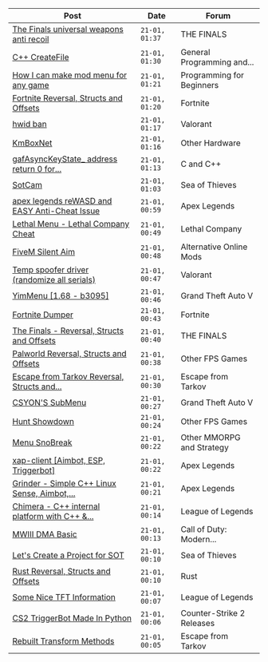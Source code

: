 |Post|Date|Forum|
|----|----|-----|
|[The Finals universal weapons anti recoil](https://www.unknowncheats.me/forum/the-finals/615780-finals-universal-weapons-anti-recoil.html)|`21-01, 01:37`|THE FINALS|
|[C++ CreateFile](https://www.unknowncheats.me/forum/general-programming-and-reversing/620203-createfile.html)|`21-01, 01:30`|General Programming and...|
|[How I can make mod menu for any game](https://www.unknowncheats.me/forum/programming-for-beginners/620118-mod-menu-game.html)|`21-01, 01:21`|Programming for Beginners|
|[Fortnite Reversal, Structs and Offsets](https://www.unknowncheats.me/forum/fortnite/235061-fortnite-reversal-structs-offsets.html)|`21-01, 01:20`|Fortnite|
|[hwid ban](https://www.unknowncheats.me/forum/valorant/619962-hwid-ban.html)|`21-01, 01:17`|Valorant|
|[KmBoxNet](https://www.unknowncheats.me/forum/other-hardware/611598-kmboxnet.html)|`21-01, 01:16`|Other Hardware|
|[gafAsyncKeyState_ address return 0 for...](https://www.unknowncheats.me/forum/c-and-c-/620179-gafasynckeystate_-address-return-0-getting-key-dma.html)|`21-01, 01:13`|C and C++|
|[SotCam](https://www.unknowncheats.me/forum/sea-of-thieves/580178-sotcam.html)|`21-01, 01:03`|Sea of Thieves|
|[apex legends reWASD and EASY Anti-Cheat Issue](https://www.unknowncheats.me/forum/apex-legends/620078-apex-legends-rewasd-easy-anti-cheat-issue.html)|`21-01, 00:59`|Apex Legends|
|[Lethal Menu - Lethal Company Cheat](https://www.unknowncheats.me/forum/lethal-company/615575-lethal-menu-lethal-company-cheat.html)|`21-01, 00:49`|Lethal Company|
|[FiveM Silent Aim](https://www.unknowncheats.me/forum/alternative-online-mods/619950-fivem-silent-aim.html)|`21-01, 00:48`|Alternative Online Mods|
|[Temp spoofer driver (randomize all serials)](https://www.unknowncheats.me/forum/valorant/594353-temp-spoofer-driver-randomize-serials.html)|`21-01, 00:47`|Valorant|
|[YimMenu \[1.68 - b3095\]](https://www.unknowncheats.me/forum/grand-theft-auto-v/476972-yimmenu-1-68-b3095.html)|`21-01, 00:46`|Grand Theft Auto V|
|[Fortnite Dumper](https://www.unknowncheats.me/forum/fortnite/618744-fortnite-dumper.html)|`21-01, 00:43`|Fortnite|
|[The Finals - Reversal, Structs and Offsets](https://www.unknowncheats.me/forum/the-finals/516372-finals-reversal-structs-offsets.html)|`21-01, 00:40`|THE FINALS|
|[Palworld Reversal, Structs and Offsets](https://www.unknowncheats.me/forum/other-fps-games/620076-palworld-reversal-structs-offsets.html)|`21-01, 00:38`|Other FPS Games|
|[Escape from Tarkov Reversal, Structs and...](https://www.unknowncheats.me/forum/escape-from-tarkov/226519-escape-tarkov-reversal-structs-offsets.html)|`21-01, 00:30`|Escape from Tarkov|
|[CSYON'S SubMenu](https://www.unknowncheats.me/forum/grand-theft-auto-v/566819-csyons-submenu.html)|`21-01, 00:27`|Grand Theft Auto V|
|[Hunt Showdown](https://www.unknowncheats.me/forum/other-fps-games/350352-hunt-showdown.html)|`21-01, 00:24`|Other FPS Games|
|[Menu SnoBreak](https://www.unknowncheats.me/forum/other-mmorpg-and-strategy/620147-menu-snobreak.html)|`21-01, 00:22`|Other MMORPG and Strategy|
|[xap-client \[Aimbot, ESP, Triggerbot\]](https://www.unknowncheats.me/forum/apex-legends/606842-xap-client-aimbot-esp-triggerbot.html)|`21-01, 00:22`|Apex Legends|
|[Grinder - Simple C++ Linux Sense, Aimbot,...](https://www.unknowncheats.me/forum/apex-legends/605888-grinder-simple-linux-sense-aimbot-triggerbot.html)|`21-01, 00:21`|Apex Legends|
|[Chimera - C++ internal platform with C++ &...](https://www.unknowncheats.me/forum/league-of-legends/620111-chimera-internal-platform-lua-sdk.html)|`21-01, 00:14`|League of Legends|
|[MWIII DMA Basic](https://www.unknowncheats.me/forum/call-of-duty-modern-warfare-iii/619202-mwiii-dma-basic.html)|`21-01, 00:13`|Call of Duty: Modern...|
|[Let's Create a Project for SOT](https://www.unknowncheats.me/forum/sea-of-thieves/620008-create-project-sot.html)|`21-01, 00:10`|Sea of Thieves|
|[Rust Reversal, Structs and Offsets](https://www.unknowncheats.me/forum/rust/164256-rust-reversal-structs-offsets.html)|`21-01, 00:10`|Rust|
|[Some Nice TFT Information](https://www.unknowncheats.me/forum/league-of-legends/620172-nice-tft-information.html)|`21-01, 00:07`|League of Legends|
|[CS2 TriggerBot Made In Python](https://www.unknowncheats.me/forum/counter-strike-2-releases/608773-cs2-triggerbot-python.html)|`21-01, 00:06`|Counter-Strike 2 Releases|
|[Rebuilt Transform Methods](https://www.unknowncheats.me/forum/escape-from-tarkov/618045-rebuilt-transform-methods.html)|`21-01, 00:05`|Escape from Tarkov|
